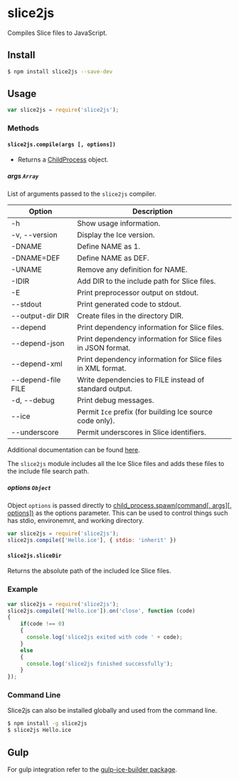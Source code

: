 # slice2js
Compiles Slice files to JavaScript.

## Install
```bash
$ npm install slice2js --save-dev
```

## Usage
```js
var slice2js = require('slice2js');
```

### Methods

#### `slice2js.compile(args [, options])`
* Returns a [ChildProcess](https://nodejs.org/api/child_process.html#child_process_class_childprocess) object.

##### args `Array`
List of arguments passed to the `slice2js` compiler.

| Option              | Description                                                  |
| ------------------- | ------------------------------------------------------------ |
| -h                  | Show usage information.                                      |
| -v, --version       | Display the Ice version.                                     |
| -DNAME              | Define NAME as 1.                                            |
| -DNAME=DEF          | Define NAME as DEF.                                          |
| -UNAME              | Remove any definition for NAME.                              |
| -IDIR               | Add DIR to the include path for Slice files.                 |
| -E                  | Print preprocessor output on stdout.                         |
| --stdout            | Print generated code to stdout.                              |
| --output-dir DIR    | Create files in the directory DIR.                           |
| --depend            | Print dependency information for Slice files.                |
| --depend-json       | Print dependency information for Slice files in JSON format. |
| --depend-xml        | Print dependency information for Slice files in XML format.  |
| --depend-file FILE  | Write dependencies to FILE instead of standard output.       |
| -d, --debug         | Print debug messages.                                        |
| --ice               | Permit `Ice` prefix (for building Ice source code only).     |
| --underscore        | Permit underscores in Slice identifiers.                     |

Additional documentation can be found [here](https://doc.zeroc.com/display/Ice36/slice2js+Command-Line+Options).

The `slice2js` module includes all the Ice Slice files and adds these files to the include file search path.

##### options `Object`
Object `options` is passed directly to [child_process.spawn(command[, args][, options])](https://nodejs.org/api/child_processhtml#child_process_child_process_spawn_command_args_options) as the options parameter. This can be used to control things such has stdio, environemnt, and working directory.

```js
var slice2js = require('slice2js');
slice2js.compile(['Hello.ice'], { stdio: 'inherit' })
```

#### `slice2js.sliceDir`
Returns the absolute path of the included Ice Slice files.

### Example
```js
var slice2js = require('slice2js');
slice2js.compile(['Hello.ice']).on('close', function (code)
{
    if(code !== 0)
    {
      console.log('slice2js exited with code ' + code);
    }
    else
    {
      console.log('slice2js finished successfully');
    }
});
```

### Command Line
Slice2js can also be installed globally and used from the command line.

```bash
$ npm install -g slice2js
$ slice2js Hello.ice
```

## Gulp
For gulp integration refer to the [gulp-ice-builder package](https://github.com/zeroc-ice/gulp-ice-builder).
